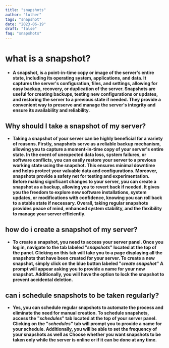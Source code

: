 ```yaml
---
title: "snapshots"
author: "luther"
tags: "snapshot"
date: "2023-06-19"
draft: "false"
faq: "snapshots"
---
```

# what is a snapshot?
* **A snapshot, is a point-in-time copy or image of the server's entire state, including its operating system, applications, and data. It captures the server's configuration, files, and settings, allowing for easy backup, recovery, or duplication of the server. Snapshots are useful for creating backups, testing new configurations or updates, and restoring the server to a previous state if needed. They provide a convenient way to preserve and manage the server's integrity and ensure its availability and reliability.**
## Why should I take a snapshot of my server?

* **Taking a snapshot of your server can be highly beneficial for a variety of reasons. Firstly, snapshots serve as a reliable backup mechanism, allowing you to capture a moment-in-time copy of your server's entire state. In the event of unexpected data loss, system failures, or software conflicts, you can easily restore your server to a previous working state using the snapshot. This ensures minimal downtime and helps protect your valuable data and configurations. Moreover, snapshots provide a safety net for testing and experimentation. Before making significant changes to your server, you can create a snapshot as a backup, allowing you to revert back if needed. It gives you the freedom to explore new software installations, system updates, or modifications with confidence, knowing you can roll back to a stable state if necessary. Overall, taking regular snapshots provides peace of mind, enhanced system stability, and the flexibility to manage your server efficiently.**

## how do i create a snapshot of my server?
* **To create a snapshot, you need to access your server panel. Once you log in, navigate to the tab labeled "_snapshots_" located at the top of the panel. Clicking on this tab will take you to a page displaying all the snapshots that have been created for your server. To create a new snapshot, simply click on the blue button labeled "_create snapshot_" 
 A prompt will appear asking you to provide a name for your new snapshot. Additionally, you will have the option to lock the snapshot to prevent accidental deletion.**
## can i schedule snapshots to be taken regularly?
* **Yes, you can schedule regular snapshots to automate the process and eliminate the need for manual creation. To schedule snapshots, access the "_schedules_" tab located at the top of your server panel. Clicking on the "_schedules_" tab will prompt you to provide a name for your schedule. Additionally, you will be able to set the frequency of your snapshots as well as Choose whether you want snapshots to be taken only while the server is online or if it can be done at any time.**



